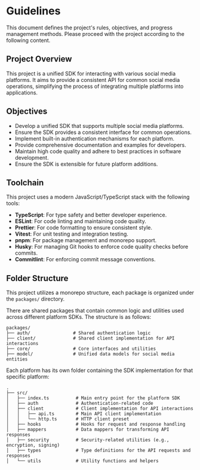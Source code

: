 # Guidelines

This document defines the project's rules, objectives, and progress management methods. Please proceed with the project according to the following content.

## Project Overview

This project is a unified SDK for interacting with various social media platforms. It aims to provide a consistent API for common social media operations, simplifying the process of integrating multiple platforms into applications.

## Objectives

- Develop a unified SDK that supports multiple social media platforms.
- Ensure the SDK provides a consistent interface for common operations.
- Implement built-in authentication mechanisms for each platform.
- Provide comprehensive documentation and examples for developers.
- Maintain high code quality and adhere to best practices in software development.
- Ensure the SDK is extensible for future platform additions.

## Toolchain

This project uses a modern JavaScript/TypeScript stack with the following tools:
- **TypeScript**: For type safety and better developer experience.
- **ESLint**: For code linting and maintaining code quality.
- **Prettier**: For code formatting to ensure consistent style.
- **Vitest**: For unit testing and integration testing.
- **pnpm**: For package management and monorepo support.
- **Husky**: For managing Git hooks to enforce code quality checks before commits.
- **Commitlint**: For enforcing commit message conventions.

## Folder Structure

This project utilizes a monorepo structure, each package is organized under the `packages/` directory.

There are shared packages that contain common logic and utilities used across different platform SDKs. The structure is as follows:
```
packages/
├── auth/                # Shared authentication logic
├── client/              # Shared client implementation for API interactions
├── core/                # Core interfaces and utilities
├── model/               # Unified data models for social media entities
```

Each platform has its own folder containing the SDK implementation for that specific platform:
```
.
├── src/
│   ├── index.ts          # Main entry point for the platform SDK
│   ├── auth              # Authentication-related code
│   ├── client            # Client implementation for API interactions
│   │   ├── api.ts        # Main API client implementation
│   │   └── http.ts       # HTTP client preset
│   ├── hooks             # Hooks for request and response handling
│   ├── mappers           # Data mappers for transforming API responses
│   ├── security          # Security-related utilities (e.g., encryption, signing)
│   ├── types             # Type definitions for the API requests and responses
│   └── utils             # Utility functions and helpers
```
